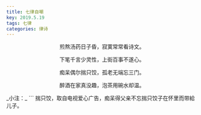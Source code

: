```yaml
---
title: 七律自嘲
key: 2019.5.19
tags: 七律
categories: 律诗
---
```


<p align="center">煎熬汤药日子昏，寂寞常常看诗文。
</p>
<p align="center">下笔千言少灵性，上街百事不遂心。
</p>
<p align="center">痴呆偶尔揣只饺，孤老无端忘三门。
</p>
<p align="center">醉酒在家真没趣，泡茶用碗水却温。
</p>
_小注：_
```
揣只饺，取自电视爱心广告，痴呆得父亲不忘揣只饺子在怀里而带給儿子。

```